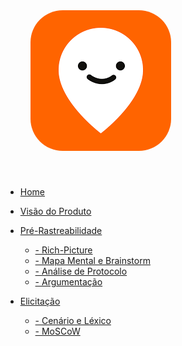 <a href="/" style="text-decoration: none;">
    <img alt="Logo-moovit" src="assets/logo.png" style="border-radius: 30%; padding: 40px">
</a>

* [Home]()

* [Visão do Produto](./VisaoProduto/visaoProduto.md)

* [Pré-Rastreabilidade](./PreRastrea/Pre-rastreabilidade.md) 
    * [- Rich-Picture](./PreRastrea/RichPicture.md)
    * [- Mapa Mental e Brainstorm](./PreRastrea/Mapa-Mental.md)
    * [- Análise de Protocolo](./PreRastrea/Baseline.md)
    * [- Argumentação](./PreRastrea/Argumetacao.md)

* [Elicitação](./Elicitacao/Elicitacao.md)
    * [- Cenário e Léxico](./Elicitacao/CenarioLex.md)
    * [- MoSCoW](./Elicitacao/MoSCow.md)
